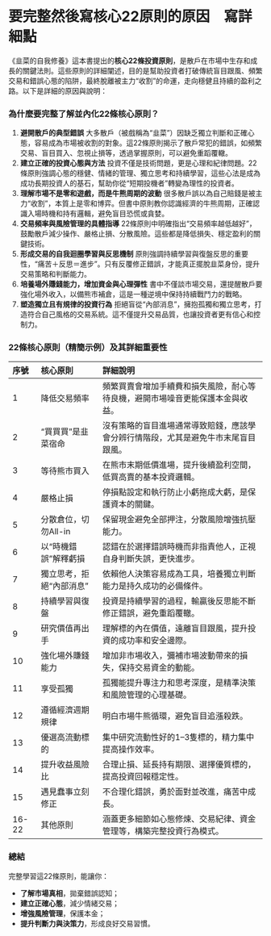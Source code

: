 # 要完整然後寫核心22原則的原因　寫詳細點

《韭菜的自我修養》這本書提出的**核心22條投資原則**，是散戶在市場中生存和成長的關鍵法則。這些原則的詳細闡述，目的是幫助投資者打破傳統盲目跟風、頻繁交易和錯誤心態的陷阱，最終脫離被主力“收割”的命運，走向穩健且持續的盈利之路。以下是詳細的原因與說明：

### 為什麼要完整了解並內化22條核心原則？

1. **避開散戶的典型錯誤**
大多散戶（被戲稱為“韭菜”）因缺乏獨立判斷和正確心態，容易成為市場被收割的對象。這22條原則揭示了散戶常犯的錯誤，如頻繁交易、盲目買入、忽視止損等，透過掌握原則，可以避免重蹈覆轍。
2. **建立正確的投資心態與方法**
投資不僅是技術問題，更是心理和紀律問題。22條原則強調心態的穩健、情緒的管理、獨立思考和持續學習，這些心法是成為成功長期投資人的基石，幫助你從“短期投機者”轉變為理性的投資者。
3. **理解市場不是零和遊戲，而是牛熊周期的波動**
很多散戶誤以為自己賠錢是被主力“收割”，本質上是零和博弈。但書中原則教你認識經濟的牛熊周期，正確認識入場時機和持有邏輯，避免盲目恐慌或貪婪。
4. **交易頻率與風險管理的具體指導**
22條原則中明確指出“交易頻率越低越好”，鼓勵散戶減少操作、嚴格止損、分散風險。這些都是降低損失、穩定盈利的關鍵技術。
5. **形成交易的自我迴圈學習與反思機制**
原則強調持續學習與復盤反思的重要性，“痛苦＋反思＝進步”。只有反覆修正錯誤，才能真正擺脫韭菜身份，提升交易策略和判斷能力。
6. **培養場外賺錢能力，增加資金與心理彈性**
書中不僅談市場交易，還提醒散戶要強化場外收入，以備熊市補倉，這是一種逆境中保持持續戰鬥力的戰略。
7. **塑造獨立且有規律的投資行為**
拒絕盲從“內部消息”，擁抱孤獨和獨立思考，打造符合自己風格的交易系統。這不僅提升交易品質，也讓投資者更有信心和控制力。

### 22條核心原則（精簡示例）及其詳細重要性

| 序號 | 核心原則 | 詳細說明 |
| :-- | :-- | :-- |
| 1 | 降低交易頻率 | 頻繁買賣會增加手續費和損失風險，耐心等待良機，避開市場噪音更能保護本金與收益。 |
| 2 | “買買買”是韭菜宿命 | 沒有策略的盲目進場通常導致賠錢，應該學會分辨行情階段，尤其是避免牛市末尾盲目跟風。 |
| 3 | 等待熊市買入 | 在熊市末期低價進場，提升後續盈利空間，低買高賣的基本投資邏輯。 |
| 4 | 嚴格止損 | 停損點設定和執行防止小虧拖成大虧，是保護資本的關鍵。 |
| 5 | 分散倉位，切勿All-in | 保留現金避免全部押注，分散風險增強抗壓能力。 |
| 6 | 以“時機錯誤”解釋虧損 | 認錯在於選擇錯誤時機而非指責他人，正視自身判斷失誤，更快進步。 |
| 7 | 獨立思考，拒絕“內部消息” | 依賴他人決策容易成為工具，培養獨立判斷能力是持久成功的必備條件。 |
| 8 | 持續學習與復盤 | 投資是持續學習的過程，輸贏後反思能不斷修正錯誤，避免重蹈覆轍。 |
| 9 | 研究價值再出手 | 理解標的內在價值，遠離盲目跟風，提升投資的成功率和安全邊際。 |
| 10 | 強化場外賺錢能力 | 增加非市場收入，彌補市場波動帶來的損失，保持交易資金的動能。 |
| 11 | 享受孤獨 | 孤獨能提升專注力和思考深度，是精準決策和風險管理的心理基礎。 |
| 12 | 遵循經濟週期規律 | 明白市場牛熊循環，避免盲目追漲殺跌。 |
| 13 | 優選高流動標的 | 集中研究流動性好的1–3隻標的，精力集中提高操作效率。 |
| 14 | 提升收益風險比 | 合理止損、延長持有期限、選擇優質標的，提高投資回報穩定性。 |
| 15 | 遇見蠢事立刻修正 | 不合理化錯誤，勇於面對並改進，痛苦中成長。 |
| 16-22 | 其他原則 | 涵蓋更多細節如心態修煉、交易紀律、資金管理等，構築完整投資行為模式。 |

### 總結

完整學習這22條原則，能讓你：

- **了解市場真相**，拋棄錯誤認知；
- **建立正確心態**，減少情緒交易；
- **增強風險管理**，保護本金；
- **提升判斷力與決策力**，形成良好交易習慣。
